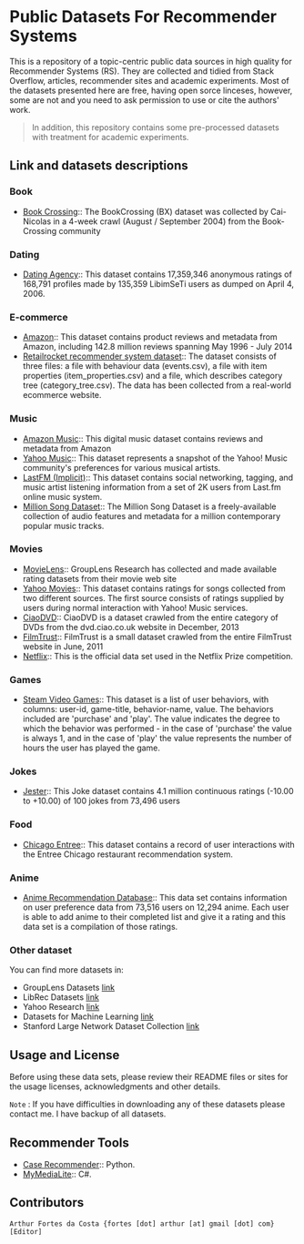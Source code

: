 # Public Datasets For Recommender Systems

This is a repository of a topic-centric public data sources in high quality for Recommender Systems (RS). They are collected and tidied from Stack Overflow, articles, recommender sites and academic experiments. Most of the datasets presented here are free, having open sorce linceses, however, some are not and you need to ask permission to use or cite the authors' work. 

> In addition, this repository contains some pre-processed datasets with treatment for academic experiments.

## Link and datasets descriptions

### Book
  - [Book Crossing](http://www2.informatik.uni-freiburg.de/~cziegler/BX/):: The BookCrossing (BX) dataset was collected by Cai-Nicolas in a 4-week crawl (August / September 2004) from the Book-Crossing community
  
### Dating
  - [Dating Agency](http://www.occamslab.com/petricek/data/):: This dataset contains 17,359,346 anonymous ratings of 168,791 profiles made by 135,359 LibimSeTi users as dumped on April 4, 2006.

### E-commerce
  - [Amazon](http://jmcauley.ucsd.edu/data/amazon/):: This dataset contains product reviews and metadata from Amazon, including 142.8 million reviews spanning May 1996 - July 2014
  - [Retailrocket recommender system dataset](https://www.kaggle.com/retailrocket/ecommerce-dataset):: The dataset consists of three files: a file with behaviour data (events.csv), a file with item properties (item_properties.сsv) and a file, which describes category tree (category_tree.сsv). The data has been collected from a real-world ecommerce website. 

### Music
  - [Amazon Music](http://jmcauley.ucsd.edu/data/amazon/):: This digital music dataset contains reviews and metadata from Amazon
  - [Yahoo Music](https://webscope.sandbox.yahoo.com/catalog.php?datatype=r):: This dataset represents a snapshot of the Yahoo! Music community's preferences for various musical artists.
  - [LastFM (Implicit)](https://grouplens.org/datasets/hetrec-2011/):: This dataset contains social networking, tagging, and music artist listening information from a set of 2K users from Last.fm online music system.
  - [Million Song Dataset](https://labrosa.ee.columbia.edu/millionsong/):: The Million Song Dataset is a freely-available collection of audio features and metadata for a million contemporary popular music tracks.

### Movies
  - [MovieLens](https://grouplens.org/datasets/movielens/):: GroupLens Research has collected and made available rating datasets from their movie web site 
  - [Yahoo Movies](https://webscope.sandbox.yahoo.com/catalog.php?datatype=r):: This dataset contains ratings for songs collected from two different sources. The first source consists of ratings supplied by users during normal interaction with Yahoo! Music services. 
  - [CiaoDVD](https://drive.google.com/file/d/1w1FuVSQC9nqxcK5xj0Aw5Oxc1qV7d09A/view?usp=sharing):: CiaoDVD is a dataset crawled from the entire category of DVDs from the dvd.ciao.co.uk website in December, 2013
  - [FilmTrust](https://drive.google.com/file/d/1ohQ9oo8aaR7aWlpe56hXx66x-bwXxB56/view?usp=sharing):: FilmTrust is a small dataset crawled from the entire FilmTrust website in June, 2011
  - [Netflix](http://academictorrents.com/details/9b13183dc4d60676b773c9e2cd6de5e5542cee9a):: This is the official data set used in the Netflix Prize competition. 
  
### Games

  - [Steam Video Games](https://www.kaggle.com/tamber/steam-video-games/data):: This dataset is a list of user behaviors, with columns: user-id, game-title, behavior-name, value. The behaviors included are 'purchase' and 'play'. The value indicates the degree to which the behavior was performed - in the case of 'purchase' the value is always 1, and in the case of 'play' the value represents the number of hours the user has played the game. 

### Jokes
  - [Jester](http://www.ieor.berkeley.edu/~goldberg/jester-data/):: This Joke dataset contains 4.1 million continuous ratings (-10.00 to +10.00) of 100 jokes from 73,496 users
  
### Food
  - [Chicago Entree](http://archive.ics.uci.edu/ml/datasets/Entree+Chicago+Recommendation+Data):: This dataset contains a record of user interactions with the Entree Chicago restaurant recommendation system.
  
### Anime
  - [Anime Recommendation Database](https://www.kaggle.com/CooperUnion/anime-recommendations-database):: This data set contains information on user preference data from 73,516 users on 12,294 anime. Each user is able to add anime to their completed list and give it a rating and this data set is a compilation of those ratings.


### Other dataset

You can find more datasets in:

  - GroupLens Datasets [link](https://grouplens.org/datasets)
  - LibRec Datasets [link](https://www.librec.net/datasets.html)
  - Yahoo Research [link](https://webscope.sandbox.yahoo.com/catalog.php?datatype=r)
  - Datasets for Machine Learning [link](https://gist.github.com/entaroadun/1653794)
  - Stanford Large Network Dataset Collection [link](https://snap.stanford.edu/data/)
  
## Usage and License

Before using these data sets, please review their README files or sites for the usage licenses, acknowledgments and other details.

`Note` : If you have difficulties in downloading any of these datasets please contact me. I have backup of all datasets.

## Recommender Tools

  - [Case Recommender](https://github.com/caserec/CaseRecommender):: Python.
  - [MyMediaLite](http://www.mymedialite.net/):: C#.

## Contributors

    Arthur Fortes da Costa {fortes [dot] arthur [at] gmail [dot] com} [Editor]


